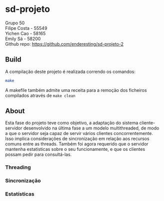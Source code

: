 # sd-projeto
Grupo 50 <br>
Filipe Costa - 55549 <br>
Yichen Cao - 58165 <br>
Emily Sá - 58200 <br>
Github repo: https://github.com/enderesting/sd-projeto-2

## Build
A compilação deste projeto é realizada correndo os comandos:

```bash
make
```

A makefile também admite uma receita para a remoção dos ficheiros compilados através de `make clean`

## About

Esta fase do projeto teve como objetivo, a adaptação do sistema cliente-servidor
desenvolvido na última fase a um modelo multithreaded, de modo a que o servidor
seja capaz de servir vários clientes concorrentemente. Isso implica considerações
de sincronização em relação aos recursos comuns entre as threads. Também foi agora 
requerido que o servidor mantenha estatísticas sobre o seu funcionamente, e que 
os clientes possam pedir para consultá-las.

### Threading

### Sincronização

### Estatísticas

